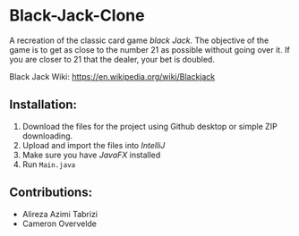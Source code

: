 # Black-Jack-Clone
A recreation of the classic card game _black Jack._ The objective of the game is to get as close to the number 21 as 
possible without going over it. If you are closer to 21 that the dealer, your bet is doubled. 

Black Jack Wiki: <https://en.wikipedia.org/wiki/Blackjack>

## Installation:
1. Download the files for the project using Github desktop or simple ZIP downloading.
2. Upload and import the files into *IntelliJ* 
3. Make sure you have *JavaFX* installed
4. Run `Main.java`

## Contributions:
- Alireza Azimi Tabrizi
- Cameron Overvelde

